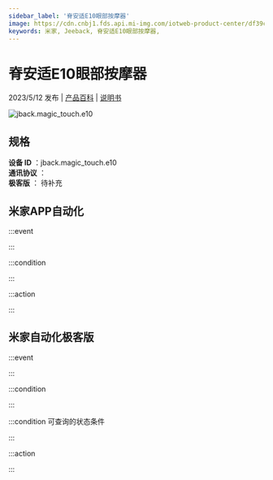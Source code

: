 ```yaml
---
sidebar_label: '脊安适E10眼部按摩器'
image: https://cdn.cnbj1.fds.api.mi-img.com/iotweb-product-center/df39cf2c39c6037c3788665a04439bc0_1682070947175.png?GalaxyAccessKeyId=AKVGLQWBOVIRQ3XLEW&Expires=9223372036854775807&Signature=QjsBG5uSDbchj0UBz8wnqEpgSlI=
keywords: 米家, Jeeback, 脊安适E10眼部按摩器, 
---
```

# 脊安适E10眼部按摩器

2023/5/12 发布 | [产品百科](https://home.mi.com/webapp/content/baike/product/index.html?model=jback.magic_touch.e10/) | [说明书](https://home.mi.com/views/introduction.html?model=jback.magic_touch.e10&region=cn)

![jback.magic_touch.e10](https://cdn.cnbj1.fds.api.mi-img.com/iotweb-product-center/df39cf2c39c6037c3788665a04439bc0_1682070947175.png?GalaxyAccessKeyId=AKVGLQWBOVIRQ3XLEW&Expires=9223372036854775807&Signature=QjsBG5uSDbchj0UBz8wnqEpgSlI=)

## 规格  
> 
**设备 ID** ：jback.magic_touch.e10  
**通讯协议** ：  
**极客版**  ： 待补充 


## 米家APP自动化  

:::event  

:::

:::condition  

:::

:::action   

:::

## 米家自动化极客版  

:::event  

:::

:::condition  

:::

:::condition 可查询的状态条件  

:::

:::action  

:::

        
